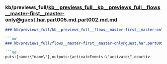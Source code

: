 ### kb/previews_full/kb__previews_full__kb__previews_full__flows__master-first__master-only@guest.har.part005.md.part002.md.md

```md
### kb/previews_full/kb__previews_full__flows__master-first__master-only@guest.har.part005.md.part002.md

```md
### kb/previews_full/flows__master-first__master-only@guest.har.part005.md (part 002)

```md
puts:{name:\"name\"},outputs:{activateEvents:\"activate\",deactiv
```

```

```

```
